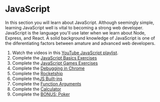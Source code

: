 # JavaScript

In this section you will learn about JavaScript. Although seemingly simple, learning JavaScript well is vital to becoming a strong web developer. JavaScript is the language you'll use later when we learn about Node, Express, and React. A solid background knowledge of JavaScript is one of the diferentiating factors between amature and advanced web developers.

1. Watch the videos in this [YouTube JavaScript playlist](js-playlist).
2. Complete the [JavaScript Basics Exercises](1_basics)
3. Complete the [JavaScript Games Exercises](2_games)
4. Complete the [Debugging in Chrome](3_debugging)
5. Complete the [Rocketship](4_rocketship)
6. Complete the[JS Built-ins](5_js_builtins)
7. Complete the [Function Arguments](6_var_args)
8. Complete the [Calculator](7_calculator)
9. Complete the [BONUS: Poker](B1_poker)

[js-playlist]: https://www.youtube.com/watch?v=vGZ0iil2fas&list=PLG3Osgh6aITWh_5AdG00k1tJZ-kte4Fp8